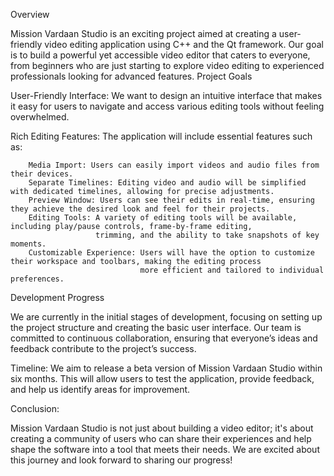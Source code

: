 Overview

Mission Vardaan Studio is an exciting project aimed at creating a user-friendly video editing 
application using C++ and the Qt framework. Our goal is to build a powerful yet accessible video 
editor that caters to everyone, from beginners who are just starting to explore video editing to 
experienced professionals looking for advanced features.
Project Goals

User-Friendly Interface: We want to design an intuitive interface that makes it easy for users to 
navigate and access various editing tools without feeling overwhelmed.

Rich Editing Features: The application will include essential features such as:
    
        Media Import: Users can easily import videos and audio files from their devices.
        Separate Timelines: Editing video and audio will be simplified with dedicated timelines, allowing for precise adjustments.
        Preview Window: Users can see their edits in real-time, ensuring they achieve the desired look and feel for their projects.
        Editing Tools: A variety of editing tools will be available, including play/pause controls, frame-by-frame editing, 
                       trimming, and the ability to take snapshots of key moments.
        Customizable Experience: Users will have the option to customize their workspace and toolbars, making the editing process 
                                 more efficient and tailored to individual preferences.

Development Progress

We are currently in the initial stages of development, focusing on setting up the project structure and creating the basic user 
interface. Our team is committed to continuous collaboration, ensuring that everyone’s ideas and feedback contribute to the project’s success.

Timeline: We aim to release a beta version of Mission Vardaan Studio within six months. This will allow users to test the application, 
provide feedback, and help us identify areas for improvement.

Conclusion:

Mission Vardaan Studio is not just about building a video editor; it's about creating a community of users who can share their experiences 
and help shape the software into a tool that meets their needs. We are excited about this journey and look forward to sharing our progress!
